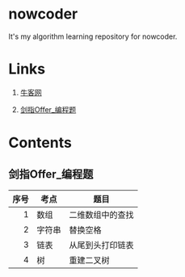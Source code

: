 # nowcoder
It's my algorithm learning repository for nowcoder.

# Links

1. [牛客网](https://www.nowcoder.com)

2. [剑指Offer_编程题](https://www.nowcoder.com/ta/coding-interviews?page=1)

# Contents

## 剑指Offer_编程题

|序号|考点|题目|
|-:|-|-|
|1|数组|二维数组中的查找|
|2|字符串|替换空格|
|3|链表|从尾到头打印链表|
|4|树|重建二叉树|